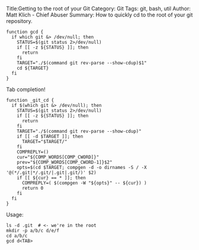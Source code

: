 Title:Getting to the root of your Git
Category: Git
Tags: git, bash, util
Author: Matt Klich - Chief Abuser
Summary: How to quickly cd to the root of your git repository.

```language-bash
function gcd {
  if which git &> /dev/null; then
    STATUS=$(git status 2>/dev/null)
    if [[ -z ${STATUS} ]]; then
      return
    fi
    TARGET="./$(command git rev-parse --show-cdup)$1"
    cd ${TARGET}
  fi
}
```
Tab completion!
```language-bash
function _git_cd {
  if $(which git &> /dev/null); then
    STATUS=$(git status 2>/dev/null)
    if [[ -z ${STATUS} ]]; then
      return
    fi
    TARGET="./$(command git rev-parse --show-cdup)"
    if [[ -d $TARGET ]]; then
      TARGET="$TARGET/"
    fi
    COMPREPLY=()
    cur="${COMP_WORDS[COMP_CWORD]}"
    prev="${COMP_WORDS[COMP_CWORD-1]}$2"
    opts=$(cd $TARGET; compgen -d -o dirnames -S / -X '@(*/.git|*/.git/|.git|.git/)' $2)
    if [[ ${cur} == * ]]; then
      COMPREPLY=( $(compgen -W "${opts}" -- ${cur}) )
      return 0
    fi
  fi
}
```
Usage:
```language-bash
ls -d .git  # <- we're in the root
mkdir -p a/b/c d/e/f
cd a/b/c
gcd d<TAB>
```
